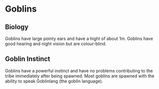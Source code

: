 # Goblins

## Biology
Goblins have large pointy ears and have a hight of about 1m.
Goblins have good hearing and night vision but are colour-blind.

## Goblin Instinct
Goblins have a powerful instinct and have no problems contributing to the tribe immediately after being spawned.
Most goblins are spawned with the ability to speak Goblinlang (the goblin language).
